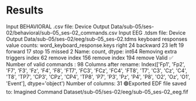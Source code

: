# Results

Input BEHAVIORAL .csv file: Device Output Data/sub-05/ses-02/behavioral/sub-05_ses-02_commands.csv
Input EEG .tdsm file: Device Output Data/sub-05/ses-02/eeg/sub-05_ses-02.tdms
keyboard responses value counts:
 word_keyboard_response.keys
right       24
backward    23
left        19
forward     17
stop        15
missed       2
Name: count, dtype: int64
Removing extra triggers
index 62 remove
index 156 remove
index 194 remove
Valid ✅
Number of valid commands : 98
Columns after rename:
 Index(['Fp1', 'Fp2', 'F7', 'F3', 'Fz', 'F4', 'F8', 'FT7', 'FC3', 'FCz', 'FC4',
       'FT8', 'T7', 'C3', 'Cz', 'C4', 'T8', 'TP7', 'CP3', 'CPz', 'CP4', 'TP8',
       'P7', 'P3', 'Pz', 'P4', 'P8', 'O2', 'Oz', 'O1', 'Event'],
      dtype='object')
Number of columns: 31
🟢Exported EDF file saved to: Imagined Command Dataset/sub-05/ses-02/eeg/sub-05_ses-02_eeg.fif

